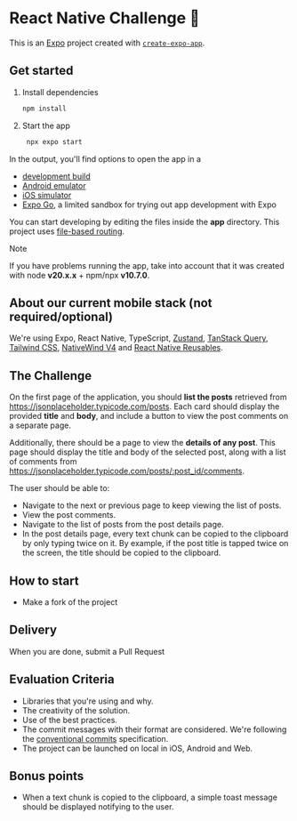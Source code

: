 # React Native Challenge 📐

This is an [Expo](https://expo.dev) project created with [`create-expo-app`](https://www.npmjs.com/package/create-expo-app).

## Get started

1. Install dependencies

   ```bash
   npm install
   ```

2. Start the app

   ```bash
    npx expo start
   ```

In the output, you'll find options to open the app in a

- [development build](https://docs.expo.dev/develop/development-builds/introduction/)
- [Android emulator](https://docs.expo.dev/workflow/android-studio-emulator/)
- [iOS simulator](https://docs.expo.dev/workflow/ios-simulator/)
- [Expo Go](https://expo.dev/go), a limited sandbox for trying out app development with Expo

You can start developing by editing the files inside the **app** directory. This project uses [file-based routing](https://docs.expo.dev/router/introduction).

> [!NOTE]
> If you have problems running the app, take into account that it was created with node **v20.x.x** + npm/npx **v10.7.0**.

## About our current mobile stack (not required/optional)

We're using Expo, React Native, TypeScript, [Zustand](https://zustand-demo.pmnd.rs/), [TanStack Query](https://tanstack.com/query/latest), [Tailwind CSS](https://tailwindcss.com/), [NativeWind V4](https://www.nativewind.dev/v4/overview) and [React Native Reusables](https://github.com/mrzachnugent/react-native-reusables).

## The Challenge

On the first page of the application, you should **list the posts** retrieved from <https://jsonplaceholder.typicode.com/posts>. Each card should display the
provided **title** and **body**, and include a button to view the post comments on a separate page.

Additionally, there should be a page to view the **details of any post**. This page should display the title and body of the selected post, along with a list
of comments from <https://jsonplaceholder.typicode.com/posts/:post_id/comments>.

The user should be able to:

- Navigate to the next or previous page to keep viewing the list of posts.
- View the post comments.
- Navigate to the list of posts from the post details page.
- In the post details page, every text chunk can be copied to the clipboard by only typing twice on it. By example, if the post title is tapped twice on the screen, the
title should be copied to the clipboard.

## How to start

- Make a fork of the project

## Delivery

When you are done, submit a Pull Request

## Evaluation Criteria

- Libraries that you're using and why.
- The creativity of the solution.
- Use of the best practices.
- The commit messages with their format are considered. We're following the [conventional commits](https://www.conventionalcommits.org/en/v1.0.0/) specification.
- The project can be launched on local in iOS, Android and Web.

## Bonus points

- When a text chunk is copied to the clipboard, a simple toast message should be displayed notifying to the user.
